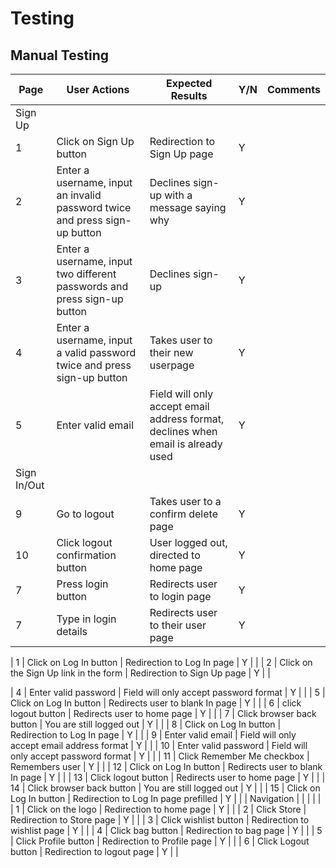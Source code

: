 # Testing

## Manual Testing

| Page    | User Actions           | Expected Results | Y/N | Comments    |
|-------------|------------------------|------------------|------|-------------|
| Sign Up     |                        |                  |      |             |
| 1           | Click on Sign Up button | Redirection to Sign Up page | Y |          |
| 2           | Enter a username, input an invalid password twice and press sign-up button | Declines sign-up with a message saying why | Y |          |
| 3           | Enter a username, input two different passwords and press sign-up button | Declines sign-up | Y |          |
| 4           | Enter a username, input a valid password twice and press sign-up button | Takes user to their new userpage | Y |          |
| 5           | Enter valid email | Field will only accept email address format, declines when email is already used | Y |          |
| Sign In/Out |                        |                  |      |             |
| 9           | Go to logout | Takes user to a confirm delete page | Y |          |
| 10          | Click logout confirmation button | User logged out, directed to home page | Y |          |
| 7           | Press login button | Redirects user to login page | Y |          |
| 7           | Type in login details | Redirects user to their user page | Y |          |

| 1           | Click on Log In button | Redirection to Log In page | Y |          |
| 2           | Click on the Sign Up link in the form | Redirection to Sign Up page | Y |          |

| 4           | Enter valid password | Field will only accept password format | Y |          |
| 5           | Click on Log In button | Redirects user to blank In page | Y |          |
| 6           | click logout button | Redirects user to home page | Y |          |
| 7           | Click browser back button | You are still logged out | Y |          |
| 8           | Click on Log In button | Redirection to Log In page | Y |          |
| 9           | Enter valid email | Field will only accept email address format | Y |          |
| 10          | Enter valid password | Field will only accept password format | Y |          |
| 11          | Click Remember Me checkbox | Remembers user | Y |          |
| 12          | Click on Log In button | Redirects user to blank In page | Y |          |
| 13          | Click logout button | Redirects user to home page | Y |          |
| 14          | Click browser back button | You are still logged out | Y |          |
| 15          | Click on Log In button | Redirection to Log In page prefilled | Y |          |
| Navigation  |                        |                  |      |             |
| 1           | Click on the logo | Redirection to home page | Y |          |
| 2           | Click Store | Redirection to Store page | Y |          |
| 3           | Click wishlist button | Redirection to wishlist page | Y |          |
| 4           | Click bag button | Redirection to bag page | Y |          |
| 5           | Click Profile button | Redirection to Profile page | Y |          |
| 6           | Click Logout button | Redirection to logout page | Y |          |